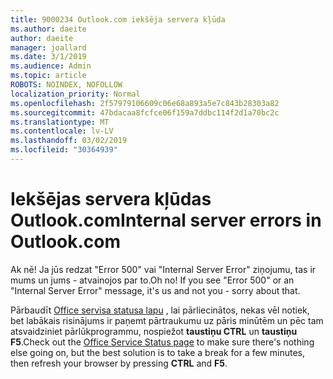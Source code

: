 ```yaml
---
title: 9000234 Outlook.com iekšēja servera kļūda
ms.author: daeite
author: daeite
manager: joallard
ms.date: 3/1/2019
ms.audience: Admin
ms.topic: article
ROBOTS: NOINDEX, NOFOLLOW
localization_priority: Normal
ms.openlocfilehash: 2f57979106609c06e68a893a5e7c843b28303a82
ms.sourcegitcommit: 47bdacaa8fcfce06f159a7ddbc114f2d1a70bc2c
ms.translationtype: MT
ms.contentlocale: lv-LV
ms.lasthandoff: 03/02/2019
ms.locfileid: "30364939"
---
```

# <a name="internal-server-errors-in-outlookcom"></a><span data-ttu-id="8ab29-102">Iekšējas servera kļūdas Outlook.com</span><span class="sxs-lookup"><span data-stu-id="8ab29-102">Internal server errors in Outlook.com</span></span>

<span data-ttu-id="8ab29-p101">Ak nē! Ja jūs redzat "Error 500" vai "Internal Server Error" ziņojumu, tas ir mums un jums - atvainojos par to.</span><span class="sxs-lookup"><span data-stu-id="8ab29-p101">Oh no! If you see "Error 500" or an "Internal Server Error" message, it's us and not you - sorry about that.</span></span>

<span data-ttu-id="8ab29-105">Pārbaudīt [Office servisa statusa lapu](https://portal.office.com/servicestatus) , lai pārliecinātos, nekas vēl notiek, bet labākais risinājums ir paņemt pārtraukumu uz pāris minūtēm un pēc tam atsvaidziniet pārlūkprogrammu, nospiežot **taustiņu CTRL** un **taustiņu F5**.</span><span class="sxs-lookup"><span data-stu-id="8ab29-105">Check out the [Office Service Status page](https://portal.office.com/servicestatus) to make sure there's nothing else going on, but the best solution is to take a break for a few minutes, then refresh your browser by pressing **CTRL** and **F5**.</span></span>
